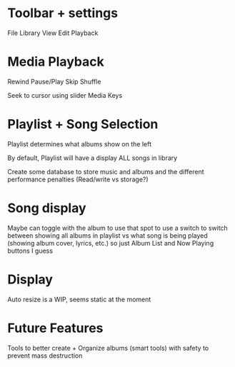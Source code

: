 # Toolbar + settings
File
Library
View
Edit
Playback

# Media Playback
Rewind
Pause/Play
Skip
Shuffle

Seek to cursor using slider
Media Keys

# Playlist + Song Selection
Playlist determines what albums show on the left

By default, Playlist will have a display ALL songs in library 

Create some database to store music and albums and the different performance penalties (Read/write vs storage?)

# Song display
Maybe can toggle with the album to use that spot to use a switch to switch between showing all albums in playlist vs what song is being played (showing album cover, lyrics, etc.)
    so just Album List and Now Playing buttons I guess

# Display
Auto resize is a WIP, seems static at the moment

# Future Features
Tools to better create + Organize albums (smart tools) with safety to prevent mass destruction

